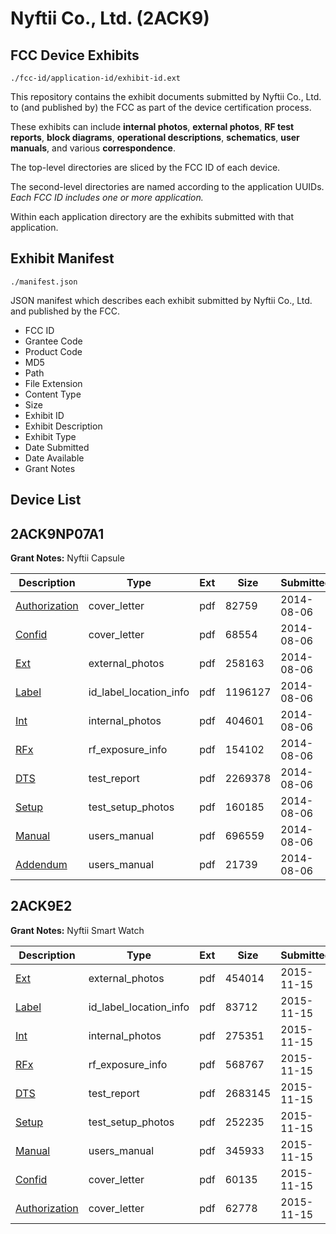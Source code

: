 # Nyftii Co., Ltd. (2ACK9)
## FCC Device Exhibits

```
./fcc-id/application-id/exhibit-id.ext
```

This repository contains the exhibit documents submitted by Nyftii Co., Ltd. to (and published by) the FCC as part of the device certification process.

These exhibits can include **internal photos**, **external photos**, **RF test reports**, **block diagrams**, **operational descriptions**, **schematics**, **user manuals**, and various **correspondence**.

The top-level directories are sliced by the FCC ID of each device.

The second-level directories are named according to the application UUIDs. *Each FCC ID includes one or more application.*

Within each application directory are the exhibits submitted with that application. 

## Exhibit Manifest

```
./manifest.json
```

JSON manifest which describes each exhibit submitted by Nyftii Co., Ltd. and published by the FCC.

- FCC ID
- Grantee Code
- Product Code
- MD5
- Path
- File Extension
- Content Type
- Size
- Exhibit ID
- Exhibit Description
- Exhibit Type
- Date Submitted
- Date Available
- Grant Notes

## Device List
## 2ACK9NP07A1
**Grant Notes:** Nyftii Capsule

| Description | Type | Ext | Size | Submitted | Available |
| ----------- | ---- | --- | ---- | --------- | --------- |
| [Authorization](2ACK9NP07A1/8387ff88f1e2cda6c052c2dea6cda0b1/2348714.pdf) | cover_letter | pdf | 82759 | 2014-08-06 | 2014-08-06 |
| [Confid](2ACK9NP07A1/8387ff88f1e2cda6c052c2dea6cda0b1/2348715.pdf) | cover_letter | pdf | 68554 | 2014-08-06 | 2014-08-06 |
| [Ext](2ACK9NP07A1/8387ff88f1e2cda6c052c2dea6cda0b1/2348716.pdf) | external_photos | pdf | 258163 | 2014-08-06 | 2014-08-06 |
| [Label](2ACK9NP07A1/8387ff88f1e2cda6c052c2dea6cda0b1/2348718.pdf) | id_label_location_info | pdf | 1196127 | 2014-08-06 | 2014-08-06 |
| [Int](2ACK9NP07A1/8387ff88f1e2cda6c052c2dea6cda0b1/2348717.pdf) | internal_photos | pdf | 404601 | 2014-08-06 | 2014-08-06 |
| [RFx](2ACK9NP07A1/8387ff88f1e2cda6c052c2dea6cda0b1/2348719.pdf) | rf_exposure_info | pdf | 154102 | 2014-08-06 | 2014-08-06 |
| [DTS](2ACK9NP07A1/8387ff88f1e2cda6c052c2dea6cda0b1/2348721.pdf) | test_report | pdf | 2269378 | 2014-08-06 | 2014-08-06 |
| [Setup](2ACK9NP07A1/8387ff88f1e2cda6c052c2dea6cda0b1/2348720.pdf) | test_setup_photos | pdf | 160185 | 2014-08-06 | 2014-08-06 |
| [Manual](2ACK9NP07A1/8387ff88f1e2cda6c052c2dea6cda0b1/2348722.pdf) | users_manual | pdf | 696559 | 2014-08-06 | 2014-08-06 |
| [Addendum](2ACK9NP07A1/8387ff88f1e2cda6c052c2dea6cda0b1/2348723.pdf) | users_manual | pdf | 21739 | 2014-08-06 | 2014-08-06 |
## 2ACK9E2
**Grant Notes:** Nyftii Smart Watch

| Description | Type | Ext | Size | Submitted | Available |
| ----------- | ---- | --- | ---- | --------- | --------- |
| [Ext](2ACK9E2/2f4df804aaa73c7859a308155a198625/2812553.pdf) | external_photos | pdf | 454014 | 2015-11-15 | 2015-11-15 |
| [Label](2ACK9E2/2f4df804aaa73c7859a308155a198625/2812555.pdf) | id_label_location_info | pdf | 83712 | 2015-11-15 | 2015-11-15 |
| [Int](2ACK9E2/2f4df804aaa73c7859a308155a198625/2812554.pdf) | internal_photos | pdf | 275351 | 2015-11-15 | 2015-11-15 |
| [RFx](2ACK9E2/2f4df804aaa73c7859a308155a198625/2812556.pdf) | rf_exposure_info | pdf | 568767 | 2015-11-15 | 2015-11-15 |
| [DTS](2ACK9E2/2f4df804aaa73c7859a308155a198625/2812558.pdf) | test_report | pdf | 2683145 | 2015-11-15 | 2015-11-15 |
| [Setup](2ACK9E2/2f4df804aaa73c7859a308155a198625/2812557.pdf) | test_setup_photos | pdf | 252235 | 2015-11-15 | 2015-11-15 |
| [Manual](2ACK9E2/2f4df804aaa73c7859a308155a198625/2812559.pdf) | users_manual | pdf | 345933 | 2015-11-15 | 2015-11-15 |
| [Confid](2ACK9E2/2f4df804aaa73c7859a308155a198625/2812560.pdf) | cover_letter | pdf | 60135 | 2015-11-15 | 2015-11-15 |
| [Authorization](2ACK9E2/2f4df804aaa73c7859a308155a198625/2812561.pdf) | cover_letter | pdf | 62778 | 2015-11-15 | 2015-11-15 |
